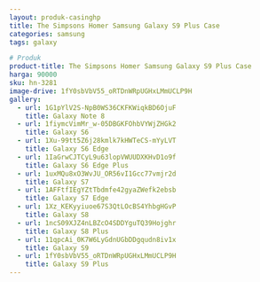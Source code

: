 ```yaml
---
layout: produk-casinghp
title: The Simpsons Homer Samsung Galaxy S9 Plus Case
categories: samsung
tags: galaxy

# Produk
product-title: The Simpsons Homer Samsung Galaxy S9 Plus Case
harga: 90000
sku: hn-3281
image-drive: 1fY0sbVbV55_oRTDnWRpUGHxLMmUCLP9H
gallery:
  - url: 1G1pYlV2S-NpB0WS36CKFKWiqkBD6OjuF
    title: Galaxy Note 8
  - url: 1fiymcVimMr_w-05DBGKFOhbVYWjZHGk2
    title: Galaxy S6
  - url: 1Xu-99tt5Z6j28kmlk7kHWTeCS-mYyLVT
    title: Galaxy S6 Edge
  - url: 1IaGrwCJTCyL9u63lopVWUUDXKHvD1o9f
    title: Galaxy S6 Edge Plus
  - url: 1uxMQu8xO3WvJU_OR56vI1Gcc77vmjr2d
    title: Galaxy S7
  - url: 1AFFtfIEgYZtTbdmfe42gyaZWefk2ebsb
    title: Galaxy S7 Edge
  - url: 1Xz_KEKyyiuoe67S3QtLOcBS4YhbgHGvP
    title: Galaxy S8
  - url: 1ncS09XJZ4nLBZcO4SDDYguTQ39Hojghr
    title: Galaxy S8 Plus
  - url: 11qpcAi_0K7W6LyGdnUGbDDgqudn8iv1x
    title: Galaxy S9
  - url: 1fY0sbVbV55_oRTDnWRpUGHxLMmUCLP9H
    title: Galaxy S9 Plus
---
```

